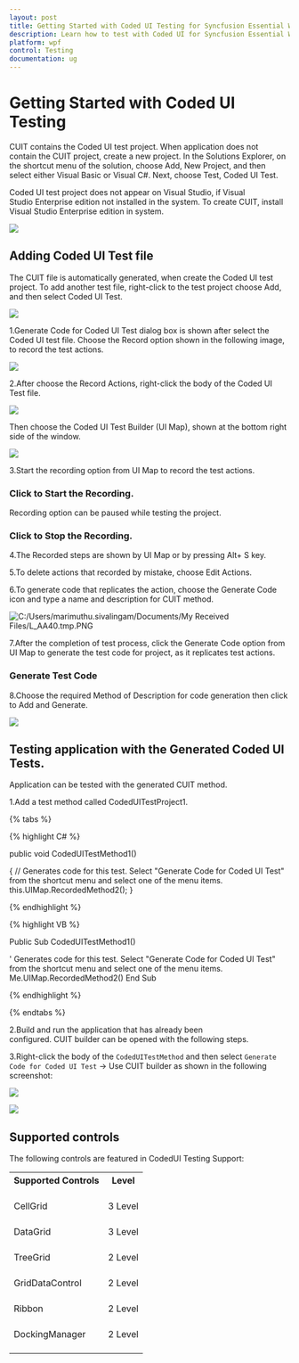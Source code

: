 ```yaml
---
layout: post
title: Getting Started with Coded UI Testing for Syncfusion Essential WPF controls
description: Learn how to test with Coded UI for Syncfusion Essential WPF controls
platform: wpf
control: Testing
documentation: ug
---
```

# Getting Started with Coded UI Testing

CUIT contains the Coded UI test project. When application does not contain the CUIT project, create a new project. In the Solutions Explorer, on the shortcut menu of the solution, choose Add, New Project, and then select either Visual Basic or Visual C#. Next, choose Test, Coded UI Test.

Coded UI test project does not appear on Visual Studio, if Visual Studio Enterprise edition not installed in the system. To create CUIT, install Visual Studio Enterprise edition in system.

![](CodedUI_images/CodedUI_img1.jpeg)


## Adding Coded UI Test file

The CUIT file is automatically generated, when create the Coded UI test project. To add another test file, right-click to the test project choose Add, and then select Coded UI Test.

![](CodedUI_images/CodedUI_img2.jpeg)


1.Generate Code for Coded UI Test dialog box is shown after select the Coded UI test file. Choose the Record option shown in the following image, to record the test actions.

![](CodedUI_images/CodedUI_img3.jpeg)


2.After choose the Record Actions, right-click the body of the Coded UI Test file. 

![](CodedUI_images/CodedUI_img4.jpeg)


Then choose the Coded UI Test Builder (UI Map), shown at the bottom right side of the window.

![](CodedUI_images/CodedUI_img5.jpeg)


3.Start the recording option from UI Map to record the test actions. 



### Click to Start the Recording.

Recording option can be paused while testing the project.


### Click to Stop the Recording.

4.The Recorded steps are shown by UI Map or by pressing Alt+ S key.

5.To delete actions that recorded by mistake, choose Edit Actions.

6.To generate code that replicates the action, choose the Generate Code icon and type a name and description for CUIT method.

![C:/Users/marimuthu.sivalingam/Documents/My Received Files/L_AA40.tmp.PNG](CodedUI_images/CodedUI_img6.jpeg)


7.After the completion of test process, click the Generate Code option from UI Map to generate the test code for project, as it replicates test actions.



### Generate Test Code 

8.Choose the required Method of Description for code generation then click to Add and Generate.

![](CodedUI_images/CodedUI_img7.jpeg)




## Testing application with the Generated Coded UI Tests.

Application can be tested with the generated CUIT method.

1.Add a test method called CodedUITestProject1.

{% tabs %}

{% highlight C# %}

public void CodedUITestMethod1()

{
// Generates code for this test. Select "Generate Code for Coded UI Test" from the shortcut menu and select one of the menu items.
    this.UIMap.RecordedMethod2();
}

{% endhighlight %}

{% highlight VB %}

Public Sub CodedUITestMethod1()

' Generates code for this test. Select "Generate Code for Coded UI Test" from the shortcut menu and select one of the menu items.
	Me.UIMap.RecordedMethod2()
End Sub 

{% endhighlight %}

{% endtabs %}

2.Build and run the application that has already been configured. CUIT builder can be opened with the following steps.

3.Right-click the body of the `CodedUITestMethod` and then select `Generate Code for Coded UI Test` -> Use CUIT builder as shown in the following screenshot:


![](CodedUI_images/CodedUI_img8.jpeg)


![](CodedUI_images/CodedUI_img9.jpeg)

## Supported controls

The following controls are featured in CodedUI Testing Support:

<table>
<tr>
<th>
Supported Controls<br/><br/></th>
<th>
Level<br/><br/></th></tr>
<tr>
<td>
CellGrid<br/><br/></td><td>
3 Level<br/><br/></td></tr>
<tr>
<td>
DataGrid<br/><br/></td><td>
3 Level<br/><br/></td></tr>
<tr>
<td>
TreeGrid<br/><br/></td><td>
2 Level<br/><br/></td></tr>
<tr>
<td>
GridDataControl<br/><br/></td><td>
2 Level<br/><br/></td></tr>
<tr>
<td>
Ribbon<br/><br/></td><td>
2 Level<br/><br/></td></tr>
<tr>
<td>
DockingManager<br/><br/></td><td>
2 Level<br/><br/></td></tr>
</table>


